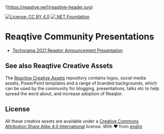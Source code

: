 ![https://reaqtive.net](reaqtive-header.svg)
 
[![License: CC BY 4.0](https://img.shields.io/badge/License-CC%20BY%204.0-lightgrey.svg)](https://creativecommons.org/licenses/by/4.0/)
[![.NET Foundation](https://img.shields.io/badge/.NET%20Foundation-blueviolet.svg)](https://www.dotnetfoundation.org/)

# Reaqtive Community Presentations

- [Techorama 2021 Reaqtor Announcement Presentation](https://github.com/reaqtive/community-presentations/blob/main/2021/05/Techorama%20-%20Project%20Reaqtor.pptx)

## See also Reaqtive Creative Assets

The [Reactive Creative Assets](https://github.com/reaqtive/reaqtive-creative-assets) repository contains logos, social media assets, PowerPoint templates and a range of branded backgrounds, which can be used by the community for blogging, presentations, talks etc to help spread the word about, and increase adoption of Reaqtor.

## License

All these creative assets are available under a [Creative Commons Attribution Share Alike 4.0 International](https://creativecommons.org/licenses/by/4.0/) license. With ❤ from [endjin](https://endjin.com)